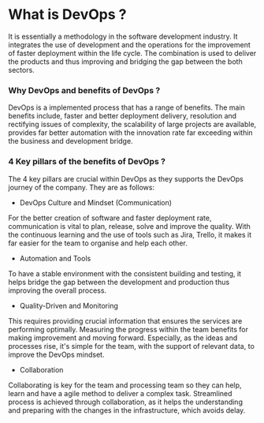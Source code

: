 <h1>What is DevOps ? </h1>

It is essentially a methodology in the software development industry.
It integrates the use of development and the operations for the improvement 
of faster deployment within the life cycle. The combination is used to deliver
the products and thus improving and bridging the gap between the both sectors.

<h3>Why DevOps and benefits of DevOps ? </h3>

DevOps is a implemented process that has a range of benefits. The main benefits include,
faster and better deployment delivery, resolution and rectifying issues of complexity, 
the scalability of large projects are available, provides far better automation with the innovation
rate far exceeding within the business and development bridge.


<h3>4 Key pillars of the benefits of DevOps ?</h3>

The 4 key pillars are crucial within DevOps as they supports the DevOps journey of the company.
They are as follows:

 - DevOps Culture and Mindset (Communication)

For the better creation of software and faster deployment rate, communication is vital to plan, release, solve 
and improve the quality. With the continuous learning and the use of tools such as Jira, Trello, it makes it far easier
for the team to organise and help each other.

 - Automation and Tools

To have a stable environment with the consistent building and testing, it helps bridge the gap between the development and 
production thus improving the overall process. 

 - Quality-Driven and Monitoring

This requires providing crucial information that ensures the services are performing optimally.
Measuring the progress within the team benefits for making improvement and moving forward. Especially, 
as the ideas and processes rise, it's simple for the team, with the support of relevant data, to improve
the DevOps mindset.

 - Collaboration

Collaborating is key for the team and processing team so they can help, learn and have a agile method to deliver a complex task.
Streamlined process is achieved through collaboration, as it helps the understanding and preparing with 
the changes in the infrastructure, which avoids delay. 

